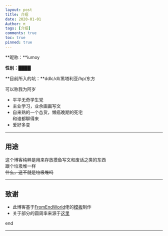 ```yaml
---
layout: post
title: 介绍
date: 2020-01-01
Author: π
tags: [介绍]
comments: true
toc: true
pinned: true
---
```


**昵称：**iumoy

**性别：**████  

**目前所入的坑：**ddlc/dl/黑塔利亚/hp/东方  

可以称我为阿岁  

* 平平无奇学生党  
* 主业学习，业余画画写文  
* 自来熟的一个怂货，懒癌晚期的死宅  
和谁都聊得来       
* 爱好多变  
 * * * * *

## 用途

这个博客纯粹是用来存放摸鱼写文和废话之类的东西  
跟个垃圾堆一样  
<span style="text-decoration:line-through;">什么，这不就是垃圾堆吗</span>
* * * * *
## 致谢

* 此博客基于[FromEndWorld](https://github.com/FromEndWorld)佬的[模板](https://github.com/FromEndWorld/LOFFER "LOFFER")制作
* 关于部分的圆周率来源于[这里](http://3.141592653589793238462643383279502884197169399375105820974944592.com/ "圆周率站")

end

* * * * *
